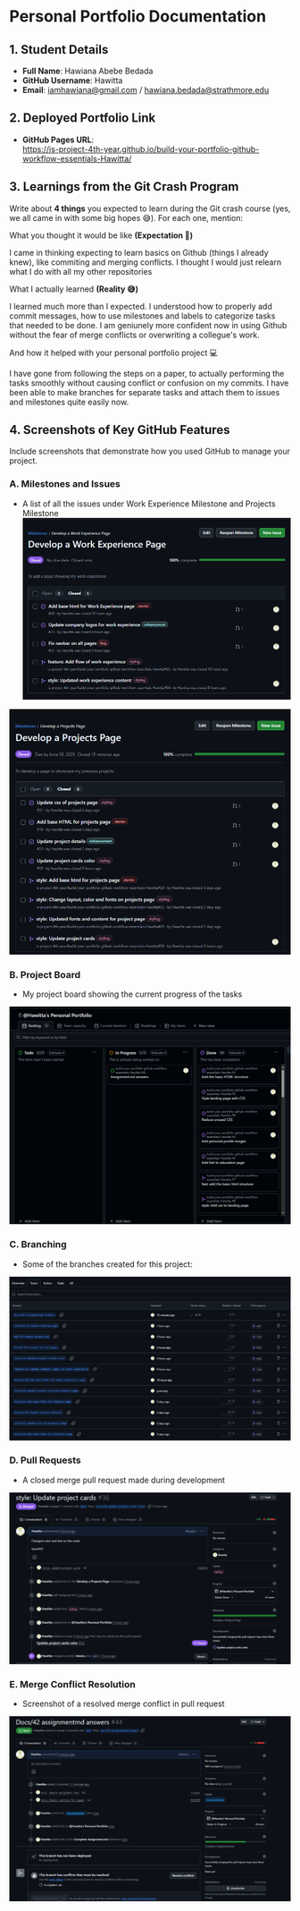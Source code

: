 # Personal Portfolio Documentation

## 1. Student Details

- **Full Name**: Hawiana Abebe Bedada
- **GitHub Username**: Hawitta
- **Email**: iamhawiana@gmail.com / hawiana.bedada@strathmore.edu

## 2. Deployed Portfolio Link

- **GitHub Pages URL**:  
  https://is-project-4th-year.github.io/build-your-portfolio-github-workflow-essentials-Hawitta/

## 3. Learnings from the Git Crash Program

Write about **4 things** you expected to learn during the Git crash course (yes, we all came in with some big hopes 😅).
For each one, mention:

What you thought it would be like **(Expectation 👀)**

I came in thinking expecting to learn basics on Github (things I already knew), like commiting and merging conflicts. I thought I would just relearn what I do with all my other repositories

What I actually learned **(Reality 😅)**

I learned much more than I expected. I understood how to properly add commit messages, how to use milestones and labels to categorize tasks that needed to be done. I am geniunely more confident now in using Github without the fear of merge conflicts or overwriting a collegue's work. 

And how it helped with your personal portfolio project 💻

I have gone from following the steps on a paper, to actually performing the tasks smoothly without causing conflict or confusion on my commits. I have been able to make branches for separate tasks and attach them to issues and milestones quite easily now.


## 4. Screenshots of Key GitHub Features

Include screenshots that demonstrate how you used GitHub to manage your project. 
### A. Milestones and Issues

- A list of all the issues under Work Experience Milestone and Projects Milestone
!["My Work Experience Milestone"](github_screenshots/milestone1.png)

!["My Projects Milestone"](github_screenshots/milestone2.png)


### B. Project Board

- My project board showing the current progress of the tasks

!["My Project Board"](github_screenshots/project_board.png)


### C. Branching

- Some of the branches created for this project:

!["My Branches"](github_screenshots/branches.png)

### D. Pull Requests

- A closed merge pull request made during development

!["A merge pull request"](github_screenshots/pull_request.png)


### E. Merge Conflict Resolution

- Screenshot of a resolved merge conflict in pull request

!["A merge conflict"](github_screenshots/merge_conflict.png)
